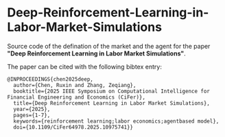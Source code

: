 # Deep-Reinforcement-Learning-in-Labor-Market-Simulations

Source code of the defination of the market and the agent for the paper **"Deep Reinforcement Learning in Labor Market Simulations"**.

The paper can be cited with the following bibtex entry:

```
@INPROCEEDINGS{chen2025deep,
  author={Chen, Ruxin and Zhang, Zeqiang},
  booktitle={2025 IEEE Symposium on Computational Intelligence for Financial Engineering and Economics (CiFer)}, 
  title={Deep Reinforcement Learning in Labor Market Simulations}, 
  year={2025},
  pages={1-7},
  keywords={reinforcement learning;labor economics;agentbased model},
  doi={10.1109/CiFer64978.2025.10975741}}
```
